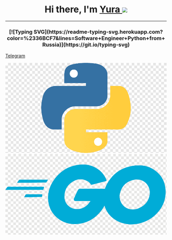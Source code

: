 <h1 align="center">
  Hi there, I'm
  <a href="https://yuramishin.ru/" target="_blank">
    Yura
  </a>
  <img src="https://github.com/blackcater/blackcater/raw/main/images/Hi.gif" height="32"/>
</h1>

---

<h3 align="center">
  [![Typing SVG](https://readme-typing-svg.herokuapp.com?color=%2336BCF7&lines=Software+Engineer+Python+from+Russia)](https://git.io/typing-svg)
 
</h3>

<a href="https://t.me/ymishin_job" target="_blank" color="white">
  Telegram
</a>

<!--
**mishinyura/mishinyura** is a ✨ _special_ ✨ repository because its `README.md` (this file) appears on your GitHub profile.

Here are some ideas to get you started:

- 🔭 I’m currently working on ...
- 🌱 I’m currently learning ...
- 👯 I’m looking to collaborate on ...
- 🤔 I’m looking for help with ...
- 💬 Ask me about ...
- 📫 How to reach me: ...
- 😄 Pronouns: ...
- ⚡ Fun fact: ...
-->
![image](./python.png)
![image](./go.png)
